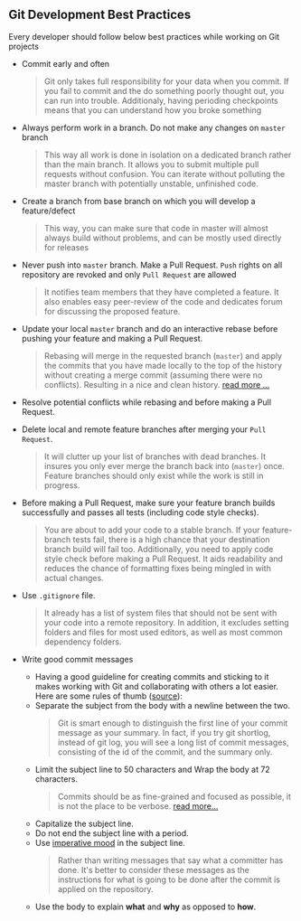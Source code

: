 ## Git Development Best Practices

Every developer should follow below best practices while working on Git projects
* Commit early and often
    > Git only takes full responsibility for your data when you commit. If you fail to commit and the do something poorly thought out, you can run into trouble. Additionaly, having perioding checkpoints means that you can understand how you broke something

* Always perform work in a branch. Do not make any changes on `master` branch
    >This way all work is done in isolation on a dedicated branch rather than the main branch. It allows you to submit multiple pull requests without confusion. You can iterate without polluting the master branch with potentially unstable, unfinished code. 

* Create a branch from base branch on which you will develop a feature/defect
    >This way, you can make sure that code in master will almost always build without problems, and can be mostly used directly for releases

* Never push into `master` branch. Make a Pull Request. `Push` rights on all repository are revoked and only `Pull Request` are allowed
    > It notifies team members that they have completed a feature. It also enables easy peer-review of the code and dedicates forum for discussing the proposed feature.

* Update your local `master` branch and do an interactive rebase before pushing your feature and making a Pull Request.
    > Rebasing will merge in the requested branch (`master`) and apply the commits that you have made locally to the top of the history without creating a merge commit (assuming there were no conflicts). Resulting in a nice and clean history. [read more ...](https://www.atlassian.com/git/tutorials/merging-vs-rebasing)

* Resolve potential conflicts while rebasing and before making a Pull Request.

* Delete local and remote feature branches after merging your `Pull Request`.
    > It will clutter up your list of branches with dead branches. It insures you only ever merge the branch back into (`master`) once. Feature branches should only exist while the work is still in progress.

* Before making a Pull Request, make sure your feature branch builds successfully and passes all tests (including code style checks).
    > You are about to add your code to a stable branch. If your feature-branch tests fail, there is a high chance that your destination branch build will fail too. Additionally, you need to apply code style check before making a Pull Request. It aids readability and reduces the chance of formatting fixes being mingled in with actual changes.

* Use `.gitignore` file.
    > It already has a list of system files that should not be sent with your code into a remote repository. In addition, it excludes setting folders and files for most used editors, as well as most common dependency folders.

* Write good commit messages
    * Having a good guideline for creating commits and sticking to it makes working with Git and collaborating with others a lot easier. Here are some rules of thumb ([source](https://chris.beams.io/posts/git-commit/#seven-rules)):
    * Separate the subject from the body with a newline between the two.
        > Git is smart enough to distinguish the first line of your commit message as your summary. In fact, if you try git shortlog, instead of git log, you will see a long list of commit messages, consisting of the id of the commit, and the summary only.
    * Limit the subject line to 50 characters and Wrap the body at 72 characters.
        > Commits should be as fine-grained and focused as possible, it is not the place to be verbose. [read more...](https://medium.com/@preslavrachev/what-s-with-the-50-72-rule-8a906f61f09c)
    * Capitalize the subject line.
    * Do not end the subject line with a period.
    * Use [imperative mood](https://en.wikipedia.org/wiki/Imperative_mood) in the subject line.
        > Rather than writing messages that say what a committer has done. It's better to consider these messages as the instructions for what is going to be done after the commit is applied on the repository. 
    * Use the body to explain **what** and **why** as opposed to **how**.